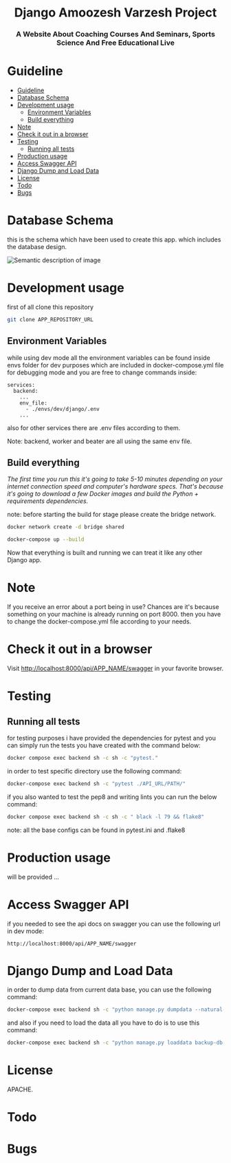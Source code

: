<h1 align="center">Django Amoozesh Varzesh  Project</h1>
<h3 align="center">A Website About Coaching Courses And Seminars, Sports Science And Free Educational Live</h3>    

# Guideline
- [Guideline](#guideline)
- [Database Schema](#database-schema)
- [Development usage](#development-usage)
  - [Environment Variables](#environment-variables)
  - [Build everything](#build-everything)
- [Note](#note)
- [Check it out in a browser](#check-it-out-in-a-browser)
- [Testing](#testing)
  - [Running all tests](#running-all-tests)
- [Production usage](#production-usage)
- [Access Swagger API](#access-swagger-api)
- [Django Dump and Load Data](#django-dump-and-load-data)
- [License](#license)
- [Todo](#todo)
- [Bugs](#bugs)

# Database Schema
this is the schema which have been used to create this app. which includes the database design.

![Semantic description of image](/docs/database_schema.png "Current Diagram")

# Development usage
first of all clone this repository

```sh
git clone APP_REPOSITORY_URL
```

## Environment Variables

while using dev mode all the environment variables can be found inside envs folder for dev purposes which are included in docker-compose.yml file for debugging mode and you are free to change commands inside:

```docker
services:
  backend:
    ...
    env_file:
      - ./envs/dev/django/.env
    ...
```
also for other services there are .env files according to them.

Note: backend, worker and beater are all using the same env file.

## Build everything

*The first time you run this it's going to take 5-10 minutes depending on your
internet connection speed and computer's hardware specs. That's because it's
going to download a few Docker images and build the Python + requirements dependencies.*

note: before starting the build for stage please create the bridge network.
```sh
docker network create -d bridge shared
```

```sh
docker-compose up --build
```

Now that everything is built and running we can treat it like any other Django
app.

# Note

If you receive an error about a port being in use? Chances are it's because
something on your machine is already running on port 8000. then you have to change the docker-compose.yml file according to your needs.
# Check it out in a browser

Visit <http://localhost:8000/api/APP_NAME/swagger> in your favorite browser.

# Testing
## Running all tests
for testing purposes i have provided the dependencies for pytest and you can simply run the tests you have created with the command below:

```sh
docker compose exec backend sh -c sh -c "pytest." 
```

in order to test specific directory use the following command:
```bash
docker-compose exec backend sh -c "pytest ./API_URL/PATH/"
```


if you also wanted to test the pep8 and writing lints you can run the below command:

```sh
docker compose exec backend sh -c sh -c " black -l 79 && flake8" 
```
note: all the base configs can be found in pytest.ini and .flake8

# Production usage
will be provided ...


# Access Swagger API
if you needed to see the api docs on swagger you can use the following url in dev mode:
```
http://localhost:8000/api/APP_NAME/swagger
```

# Django Dump and Load Data
in order to dump data from current data base, you can use the following command:
```sh
docker-compose exec backend sh -c "python manage.py dumpdata --natural-foreign --natural-primary -e contenttypes -e auth.Permission --indent 4 > backup-db.json"
```
and also if you need to load the data all you have to do is to use this command:
```sh
docker-compose exec backend sh -c "python manage.py loaddata backup-db.json"

```
# License
APACHE.

# Todo


# Bugs
